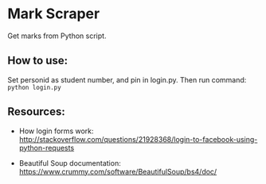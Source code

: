 # Mark Scraper

Get marks from Python script.

## How to use:
Set personid as student number, and pin in login.py.  Then run command: <br/>``` python login.py ```

## Resources:

- How login forms work: http://stackoverflow.com/questions/21928368/login-to-facebook-using-python-requests

- Beautiful Soup documentation: https://www.crummy.com/software/BeautifulSoup/bs4/doc/
